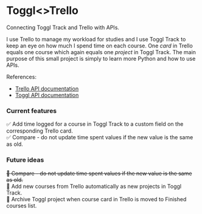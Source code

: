 # Toggl<>Trello
Connecting Toggl Track and Trello with APIs.

I use Trello to manage my workload for studies and I use Toggl Track to keep an eye on how much I spend time 
on each course. One _card_ in Trello equals one course which again equals one _project_ in Toggl Track. 
The main purpose of this small project is simply to learn more Python and how to use APIs.

References:

* [Trello API documentation](https://developer.atlassian.com/cloud/trello/guides/rest-api/api-introduction/)
* [Toggl API documentation](https://github.com/toggl/toggl_api_docs)


### Current features

:white_check_mark: Add time logged for a course in Toggl Track to a custom field on the corresponding Trello card. \
:white_check_mark: Compare - do not update time spent values if the new value is the same as old.


### Future ideas

~~:small_orange_diamond: Compare - do not update time spent values if the new value is the same as old.~~ \
:small_orange_diamond: Add new courses from Trello automatically as new projects in Toggl Track. \
:small_orange_diamond: Archive Toggl project when course card in Trello is moved to Finished courses list.

